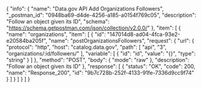 {
  "info": {
    "name": "Data.gov API Add Organizations  Followers",
    "_postman_id": "0948ba69-d4de-4256-a185-a0154f769c05",
    "description": "Follow an object given its ID",
    "schema": "https://schema.getpostman.com/json/collection/v2.0.0/"
  },
  "item": [
    {
      "name": "organizations",
      "item": [
        {
          "id": "147014d8-ad04-4fca-93e2-e20584ba205f",
          "name": "postOrganizationsFollowers",
          "request": {
            "url": {
              "protocol": "http",
              "host": "catalog.data.gov",
              "path": [
                "api",
                "3",
                "organizations/:id/followers/"
              ],
              "variable": [
                {
                  "id": "id",
                  "value": "{}",
                  "type": "string"
                }
              ]
            },
            "method": "POST",
            "body": {
              "mode": "raw"
            },
            "description": "Follow an object given its ID"
          },
          "response": [
            {
              "status": "OK",
              "code": 200,
              "name": "Response_200",
              "id": "9b7c728b-252f-4133-91fe-7336d9cc9f74"
            }
          ]
        }
      ]
    }
  ]
}